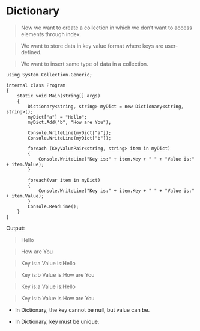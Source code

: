 # Dictionary

> Now we want to create a collection in which we don’t want to access elements through index.

> We want to store data in key value format where keys are user-defined.

> We want to insert same type of data in a collection.

```
using System.Collection.Generic;
```

```
internal class Program
{
    static void Main(string[] args)
    {
        Dictionary<string, string> myDict = new Dictionary<string, string>();
        myDict["a"] = "Hello";
        myDict.Add("b", "How are You");

        Console.WriteLine(myDict["a"]);
        Console.WriteLine(myDict["b"]);

        foreach (KeyValuePair<string, string> item in myDict)
        {
            Console.WriteLine("Key is:" + item.Key + " " + "Value is:" + item.Value);
        }

        foreach(var item in myDict)
        {
            Console.WriteLine("Key is:" + item.Key + " " + "Value is:" + item.Value);
        }
        Console.ReadLine();
    }
}
```

Output:

> Hello

> How are You

> Key is:a Value is:Hello

> Key is:b Value is:How are You

> Key is:a Value is:Hello

> Key is:b Value is:How are You


- In Dictionary, the key cannot be null, but value can be.

- In Dictionary, key must be unique. 